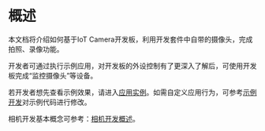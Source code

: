 # 概述<a name="ZH-CN_TOPIC_0000001055366100"></a>

本文档将介绍如何基于IoT Camera开发板，利用开发套件中自带的摄像头，完成拍照、录像功能。

开发者可通过执行示例应用，对开发板的外设控制有了更深入了解后，可使用开发板完成“监控摄像头”等设备。

若开发者想先查看示例效果，请进入[应用实例](应用实例.md)。如需自定义应用行为，可参考[示例开发](示例开发.md)对示例代码进行修改。

相机开发基本概念可参考：[相机开发概述](../subsystems/相机开发概述.md)。

